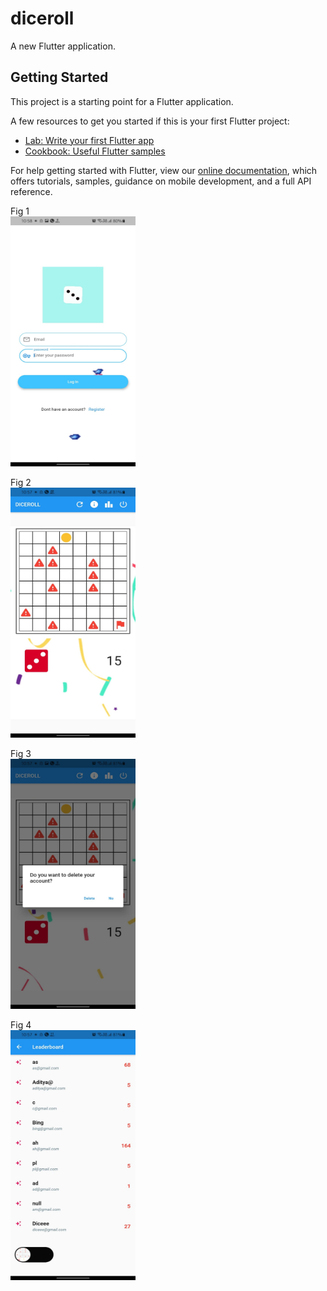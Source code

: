 # diceroll

A new Flutter application.

## Getting Started

This project is a starting point for a Flutter application.

A few resources to get you started if this is your first Flutter project:

- [Lab: Write your first Flutter app](https://flutter.dev/docs/get-started/codelab)
- [Cookbook: Useful Flutter samples](https://flutter.dev/docs/cookbook)

For help getting started with Flutter, view our
[online documentation](https://flutter.dev/docs), which offers tutorials,
samples, guidance on mobile development, and a full API reference.  

Fig 1  
<img src="images/login.jpeg" width="200" height="400">  

Fig 2  
<img src="images/maze page.jpeg" width="200" height="400">  

Fig 3  
<img src="images/signout.jpeg" width="200" height="400">  

Fig 4  
<img src="images/leaderboard.jpeg" width="200" height="400">  
